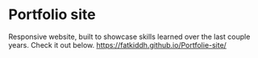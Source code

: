 # Portfolio site 
Responsive website, built to showcase skills learned over the last couple years.
Check it out below.
https://fatkiddh.github.io/Portfolie-site/
